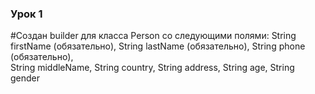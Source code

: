 ### Урок 1

#Создан builder для класса Person со следующими полями: 
String firstName (обязательно), 
String lastName (обязательно), 
String phone (обязательно),  
String middleName, 
String country, 
String address, 
String age, 
String gender

